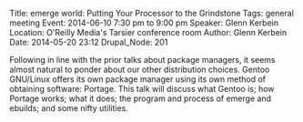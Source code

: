 Title: emerge world: Putting Your Processor to the Grindstone
Tags: general meeting
Event: 2014-06-10 7:30 pm to 9:00 pm
Speaker: Glenn Kerbein
Location: O'Reilly Media's Tarsier conference room
Author: Glenn Kerbein
Date: 2014-05-20 23:12
Drupal_Node: 201

Following in line with the prior talks about package managers, it seems almost natural to ponder about our other distribution choices.
Gentoo GNU/Linux offers its own package manager using its own method of obtaining software: Portage.
This talk will discuss what Gentoo is; how Portage works; what it does; the program and process of emerge and ebuilds; and some nifty utilities.
